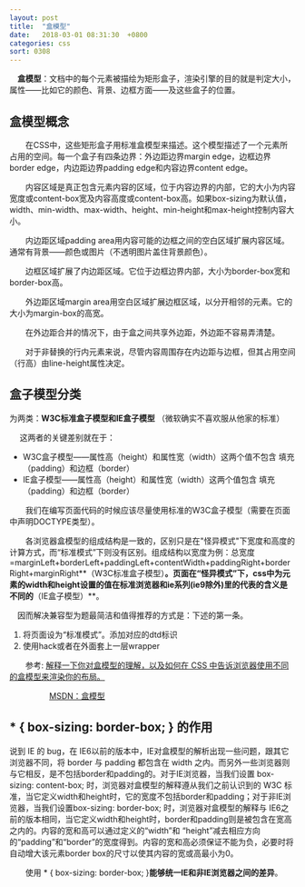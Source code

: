 ```yaml
---
layout: post
title:  "盒模型"
date:   2018-03-01 08:31:30  +0800
categories: css
sort: 0308
---
```


　**盒模型**：文档中的每个元素被描绘为矩形盒子，渲染引擎的目的就是判定大小，属性——比如它的颜色、背景、边框方面——及这些盒子的位置。

## 盒模型概念

　　在CSS中，这些矩形盒子用标准盒模型来描述。这个模型描述了一个元素所占用的空间。每一个盒子有四条边界：外边距边界margin edge，边框边界border edge，内边距边界padding edge和内容边界content edge。

　　内容区域是真正包含元素内容的区域，位于内容边界的内部，它的大小为内容宽度或content-box宽及内容高度或content-box高。如果box-sizing为默认值，width、min-width、max-width、height、min-height和max-height控制内容大小。

　　内边距区域padding area用内容可能的边框之间的空白区域扩展内容区域。通常有背景——颜色或图片（不透明图片盖住背景颜色）。

　　边框区域扩展了内边距区域。它位于边框边界内部，大小为border-box宽和border-box高。

　　外边距区域margin area用空白区域扩展边框区域，以分开相邻的元素。它的大小为margin-box的高宽。

　　在外边距合并的情况下，由于盒之间共享外边距，外边距不容易弄清楚。

　　对于非替换的行内元素来说，尽管内容周围存在内边距与边框，但其占用空间（行高）由line-height属性决定。

## 盒子模型分类

为两类：**W3C标准盒子模型和IE盒子模型** （微软确实不喜欢服从他家的标准）

　	这两者的关键差别就在于：

- W3C盒子模型——属性高（height）和属性宽（width）这两个值不包含 填充（padding）和边框（border）
- IE盒子模型——属性高（height）和属性宽（width）这两个值包含 填充（padding）和边框（border）

　　我们在编写页面代码的时候应该尽量使用标准的W3C盒子模型（需要在页面中声明DOCTYPE类型）。

　　各浏览器盒模型的组成结构是一致的，区别只是在"怪异模式"下宽度和高度的计算方式，而“标准模式”下则没有区别。组成结构以宽度为例：总宽度=marginLeft+borderLeft+paddingLeft+contentWidth+paddingRight+borderRight+marginRight**（W3C标准盒子模型）**。页面在“怪异模式”下，css中为元素的width和height设置的值在标准浏览器和ie系列(ie9除外)里的代表的含义是不同的**（IE盒子模型）**。 

   　因而解决兼容型为题最简洁和值得推荐的方式是：下述的第一条。 

1. 将页面设为“标准模式”。添加对应的dtd标识
2. 使用hack或者在外面套上一层wrapper 

　　参考: [解释一下你对盒模型的理解，以及如何在 CSS 中告诉浏览器使用不同的盒模型来渲染你的布局。](http://blog.csdn.net/xujie_0311/article/details/42372871)

　　　　　[MSDN：盒模型](https://developer.mozilla.org/zh-CN/docs/Web/CSS/CSS_Box_Model/Introduction_to_the_CSS_box_model)



##  * { box-sizing: border-box; } 的作用

说到 IE 的 bug，在 IE6以前的版本中，IE对盒模型的解析出现一些问题，跟其它浏览器不同，将 border 与 padding 都包含在 width 之内。而另外一些浏览器则与它相反，是不包括border和padding的。对于IE浏览器，当我们设置 box-sizing: content-box; 时，浏览器对盒模型的解释遵从我们之前认识到的 W3C 标准，当它定义width和height时，它的宽度不包括border和padding；对于非IE浏览器，当我们设置box-sizing: border-box; 时，浏览器对盒模型的解释与 IE6之前的版本相同，当它定义width和height时，border和padding则是被包含在宽高之内的。内容的宽和高可以通过定义的“width”和 “height”减去相应方向的“padding”和“border”的宽度得到。内容的宽和高必须保证不能为负，必要时将自动增大该元素border box的尺寸以使其内容的宽或高最小为0。

　　使用 * { box-sizing: border-box; }**能够统一IE和非IE浏览器之间的差异**。

